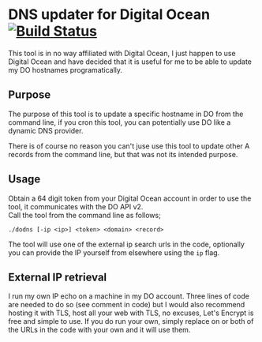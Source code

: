 # DNS updater for Digital Ocean [![Build Status](https://travis-ci.org/2bytes/dodns.svg?branch=travis-ci)](https://travis-ci.org/2bytes/dodns)
This tool is in no way affiliated with Digital Ocean, I just happen to use Digital Ocean and have decided that it is useful for me to be able to update my DO hostnames programatically.

## Purpose
The purpose of this tool is to update a specific hostname in DO from the command line, if you cron this tool, you can potentially use DO like a dynamic DNS provider.

There is of course no reason you can't juse use this tool to update other A records from the command line, but that was not its intended purpose.

## Usage

Obtain a 64 digit token from your Digital Ocean account in order to use the tool, it communicates with the DO API v2.  
Call the tool from the command line as follows;
```
./dodns [-ip <ip>] <token> <domain> <record>
```

The tool will use one of the external ip search urls in the code, optionally you can provide the IP yourself from elsewhere using the `ip` flag.

## External IP retrieval
I run my own IP echo on a machine in my DO account. Three lines of code are needed to do so (see comment in code) but I would also recommend hosting it with TLS, host all your web with TLS, no excuses, Let's Encrypt is free and simple to use. If you do run your own, simply replace on or both of the URLs in the code with your own and it will use them.
